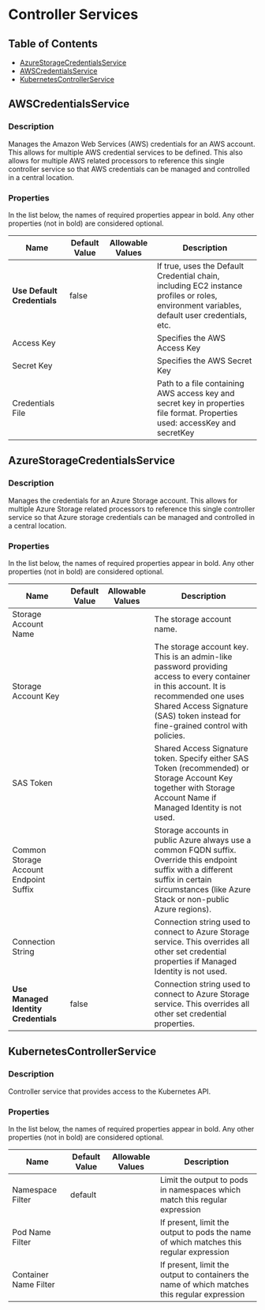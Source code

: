 <!--
  Licensed to the Apache Software Foundation (ASF) under one or more
  contributor license agreements.  See the NOTICE file distributed with
  this work for additional information regarding copyright ownership.
  The ASF licenses this file to You under the Apache License, Version 2.0
  (the "License"); you may not use this file except in compliance with
  the License.  You may obtain a copy of the License at
      http://www.apache.org/licenses/LICENSE-2.0
  Unless required by applicable law or agreed to in writing, software
  distributed under the License is distributed on an "AS IS" BASIS,
  WITHOUT WARRANTIES OR CONDITIONS OF ANY KIND, either express or implied.
  See the License for the specific language governing permissions and
  limitations under the License.
-->

# Controller Services

## Table of Contents

- [AzureStorageCredentialsService](#azureStorageCredentialsService)
- [AWSCredentialsService](#awsCredentialsService)
- [KubernetesControllerService](#kubernetesControllerService)


## AWSCredentialsService

### Description

Manages the Amazon Web Services (AWS) credentials for an AWS account. This allows for multiple
AWS credential services to be defined. This also allows for multiple AWS related processors to reference this single
controller service so that AWS credentials can be managed and controlled in a central location.

### Properties

In the list below, the names of required properties appear in bold. Any other
properties (not in bold) are considered optional.

| Name | Default Value | Allowable Values | Description |
| - | - | - | - |
|**Use Default Credentials**|false||If true, uses the Default Credential chain, including EC2 instance profiles or roles, environment variables, default user credentials, etc.|
|Access Key|||Specifies the AWS Access Key|
|Secret Key|||Specifies the AWS Secret Key|
|Credentials File|||Path to a file containing AWS access key and secret key in properties file format. Properties used: accessKey and secretKey|


## AzureStorageCredentialsService

### Description

Manages the credentials for an Azure Storage account. This allows for multiple Azure Storage related processors to reference this single
controller service so that Azure storage credentials can be managed and controlled in a central location.

### Properties

In the list below, the names of required properties appear in bold. Any other
properties (not in bold) are considered optional.

| Name | Default Value | Allowable Values | Description |
| - | - | - | - |
|Storage Account Name|||The storage account name.|
|Storage Account Key|||The storage account key. This is an admin-like password providing access to every container in this account. It is recommended one uses Shared Access Signature (SAS) token instead for fine-grained control with policies.|
|SAS Token|||Shared Access Signature token. Specify either SAS Token (recommended) or Storage Account Key together with Storage Account Name if Managed Identity is not used.|
|Common Storage Account Endpoint Suffix|||Storage accounts in public Azure always use a common FQDN suffix. Override this endpoint suffix with a different suffix in certain circumstances (like Azure Stack or non-public Azure regions).|
|Connection String|||Connection string used to connect to Azure Storage service. This overrides all other set credential properties if Managed Identity is not used.|
|**Use Managed Identity Credentials**|false||Connection string used to connect to Azure Storage service. This overrides all other set credential properties.|


## KubernetesControllerService

### Description

Controller service that provides access to the Kubernetes API.

### Properties

In the list below, the names of required properties appear in bold. Any other properties (not in bold) are considered optional.

| Name | Default Value | Allowable Values | Description |
| - | - | - | - |
|Namespace Filter|default||Limit the output to pods in namespaces which match this regular expression|
|Pod Name Filter|||If present, limit the output to pods the name of which matches this regular expression|
|Container Name Filter|||If present, limit the output to containers the name of which matches this regular expression|
